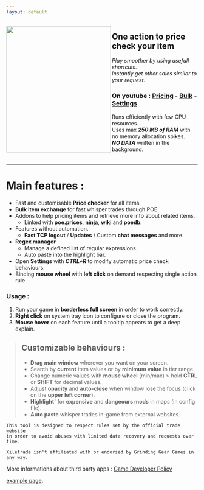 ```yaml
---
layout: default
---
```

<a alt="Xiletrade screenshot" target="_blank" rel="noopener noreferrer" href="https://github.com/user-attachments/assets/ba015744-ccc2-4bcb-87e1-e07165fcdb33"><img align="left" width="275" height="332" src="https://github.com/user-attachments/assets/ba015744-ccc2-4bcb-87e1-e07165fcdb33"></a>
## One action to price check your item

*Play smoother by using usefull shortcuts.*  
*Instantly get other sales similar to your request.*

### On youtube : [Pricing](https://youtu.be/4mP3uOsr8oc) - [Bulk](https://youtu.be/6yuLZXTho-A) - [Settings](https://youtu.be/libdIjrNM-8)<br>

Runs efficiently with few CPU resources.  
Uses max ***250 MB of RAM*** with no memory allocation spikes.  
***NO DATA*** written in the background.  
<br>
* * *

# Main features :

- Fast and customisable **Price checker** for all items.
- **Bulk item exchange** for fast whisper trades through POE.
- Addons to help pricing items and retrieve more info about related items.
	- Linked with **poe.prices**, **ninja**, **wiki** and **poedb**.
- Features without automation.
	- **Fast TCP logout** / **Updates** / Custom **chat messages** and more. 
- **Regex manager**
	- Manage a defined list of regular expressions.
	- Auto paste into the highlight bar.
- Open **Settings** with ***CTRL+R*** to modify automatic price check behaviours.
- Binding **mouse wheel** with **left click** on demand respecting single action rule.

### Usage :

1. Run your game in **borderless full screen** in order to work correctly.  
2. **Right click** on system tray icon to configure or close the program.  
3. **Mouse hover** on each feature until a tooltip appears to get a deep explain.

> ## Customizable behaviours :
>
> * **Drag main window** wherever you want on your screen.
> * Search by **current** item values or by **minimum value** in tier range.
> * Change numeric values with **mouse wheel** (min/max) > hold **CTRL** or **SHIFT** for decimal values.
> * Adjust **opacity** and **auto-close** when window lose the focus (click on the **upper left corner**).
> * **Highlight`** for **expensive** and **dangeours mods** in maps (in config file).
> * **Auto paste** whisper trades in-game from external websites.

```
This tool is designed to respect rules set by the official trade website  
in order to avoid abuses with limited data recovery and requests over time.  

Xiletrade isn't affiliated with or endorsed by Grinding Gear Games in any way.
```

More informations about third party apps : [Game Developer Policy](https://www.pathofexile.com/developer/docs/index#policy)

[example page](./example-page.html).